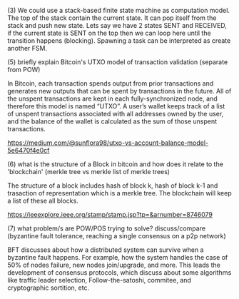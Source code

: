 (3) We could use a stack-based finite state machine as computation model. The top of the stack contain the current state. 
It can pop itself from the stack and push new state. Lets say we have 2 states SENT and RECEIVED, if the current state is SENT on the top then we can loop here until the transition happens (blocking). 
Spawning a task can be interpreted as create another FSM.

(5) briefly explain Bitcoin's UTXO model of transaction validation (separate from POW)

In Bitcoin, each transaction spends output from prior transactions and generates new outputs that can be spent by transactions in the future. All of the unspent transactions are kept in each fully-synchronized node, and therefore this model is named “UTXO”. A user’s wallet keeps track of a list of unspent transactions associated with all addresses owned by the user, and the balance of the wallet is calculated as the sum of those unspent transactions.

https://medium.com/@sunflora98/utxo-vs-account-balance-model-5e6470f4e0cf

(6) what is the structure of a Block in bitcoin and how does it relate to the 'blockchain' (merkle tree vs merkle list of merkle trees)

The structure of a block includes hash of block k, hash of block k-1 and trasaction of representation which is a merkle tree. The blockchain will keep a list of these all blocks.

https://ieeexplore.ieee.org/stamp/stamp.jsp?tp=&arnumber=8746079

(7) what problem/s are POW/POS trying to solve? discuss/compare (byzantine fault tolerance, reaching a single consensus on a p2p network)

BFT discusses about how a distributed system can survive when a byzantine fault happens. For example, how the system handles the case of 50% of nodes failure, new nodes join/upgrade, and more. This leads the development of consensus protocols, which discuss about some algorithms like traffic leader selection, Follow-the-satoshi, commitee, and cryptographic sortition, etc.